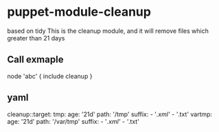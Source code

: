 puppet-module-cleanup
=====================

based on tidy
This is the cleanup module, and it will remove files which greater than 21 days


Call exmaple
-------

node 'abc' {
	 include cleanup
}

yaml
---

cleanup::target:
            tmp:
               age: '21d'
               path: '/tmp'
               suffix:
                   - '*.xml'
                   - '*.txt'
            vartmp:
               age: '21d'
               path: '/var/tmp'
               suffix:
                   - '*.xml'
                   - '*.txt'
